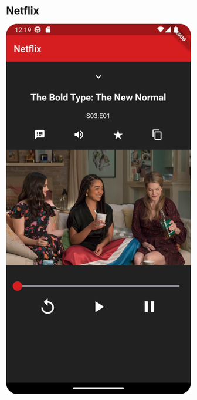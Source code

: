 # Netflix

![Netflix](https://github.com/julianasalafia/FlutterSession/blob/main/1_Screenshots/old_netflix_layout.png)
